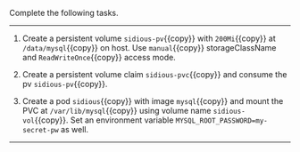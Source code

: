 Complete the following tasks.

---

1. Create a persistent volume `sidious-pv`{{copy}} with `200Mi`{{copy}} at `/data/mysql`{{copy}} on host. Use `manual`{{copy}} storageClassName and `ReadWriteOnce`{{copy}} access mode.

2. Create a persistent volume claim `sidious-pvc`{{copy}} and consume the pv `sidious-pv`{{copy}}.

3. Create a pod `sidious`{{copy}} with image `mysql`{{copy}} and mount the PVC at `/var/lib/mysql`{{copy}} using volume name `sidious-vol`{{copy}}. Set an environment variable `MYSQL_ROOT_PASSWORD=my-secret-pw` as well.

---
<br/>
<br/>
